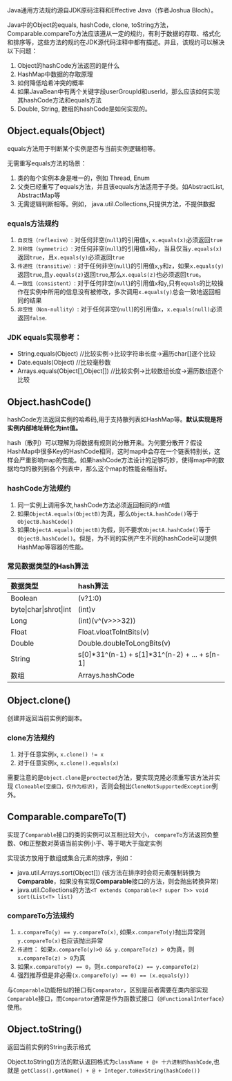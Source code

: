 Java通用方法规约源自JDK原码注释和Effective Java（作者Joshua Bloch）。

Java中的Object的equals, hashCode, clone, toString方法，Comparable.compareTo方法应该遵从一定的规约，有利于数据的存取、格式化和排序等，这些方法的规约在JDK源代码注释中都有描述。并且，该规约可以解决以下问题：

1. Object的hashCode方法返回的是什么
2. HashMap中数据的存取原理
3. 如何降低哈希冲突的概率
4. 如果JavaBean中有两个关键字段userGroupId和userId，那么应该如何实现其hashCode方法和equals方法
5. Double, String, 数组的hashCode是如何实现的。

## Object.equals(Object)
equals方法用于判断某个实例是否与当前实例逻辑相等。

无需重写equals方法的场景：
1. 类的每个实例本身是唯一的，例如 Thread, Enum
2. 父类已经重写了equals方法，并且该equals方法适用于子类。如AbstractList, AbstractMap等
3. 无需逻辑判断相等。例如， java.util.Collections,只提供方法，不提供数据

### equals方法规约
1. `自反性（reflexive）`: 对任何非空(`null`)的引用值`x`, `x.equals(x)`必须返回`true`
2. `对称性（symmetric）`: 对任何非空(`null`)的引用值`x`和`y`，当且仅当`y.equals(x)`返回`true`，且`x.equals(y)`必须返回`true`
3. `传递性（transitive）`: 对于任何非空(`null`)的引用值`x`,`y`和`z`，如果`x.equals(y)`返回`true`,且`y.equals(z)`返回`true`,那么`x.equals(z)`也必须返回`true`。
4. `一致性（consistent）`: 对于任何非空(`null`)的引用值`x`和`y`,只有`equals`的比较操作在实例中所用的信息没有被修改，多次调用`x.equals(y)`总会一致地返回相同的结果
5. `非空性（Non-nullity）`: 对于任何非空(`null`)的引用值`x`，`x.equals(null)`必须返回`false`.


### JDK equals实现参考：
- String.equals(Object) //比较实例->比较字符串长度->遍历char[]逐个比较
- Date.equals(Object) //比较毫秒数
- Arrays.equals(Object[],Object[]) //比较实例->比较数组长度->遍历数组逐个比较

## Object.hashCode()
hashCode方法返回实例的哈希码,用于支持散列表如HashMap等。**默认实现是将实例内部地址转化为int值。**

hash（散列）可以理解为将数据有规则的分散开来。为何要分散开？假设HashMap中很多Key的HashCode相同，这时map中会存在一个链表特别长，这样会严重影响map的性能。如果hashCode方法设计的足够巧妙，使得map中的数据均匀的散列到各个列表中，那么这个map的性能会相当好。

### hashCode方法规约
1. 同一实例上调用多次,hashCode方法必须返回相同的int值
2. 如果`ObjectA.equals(ObjectB)`为真，那么`ObjectA.hashCode()`等于`ObjectB.hashCode()`
3. 如果`ObjectA.equals(ObjectB)`为假，则不要求`ObjectA.hashCode()`等于`ObjectB.hashCode()`。但是，为不同的实例产生不同的hashCode可以提供HashMap等容器的性能。

### 常见数据类型的Hash算法
| 数据类型 | hash算法  |
| :----------------------|:---------------|
| Boolean                | (v?1:0) |
| byte\|char\|shrot\|int | (int)v |
| Long                   | (int)(v^(v>>>32))|
| Float                  | Float.vloatToIntBits(v)|
| Double                 | Double.doubleToLongBits(v) |
| String                 | s[0]\*31^(n-1) + s[1]\*31^(n-2) + ... + s[n-1] |
| 数组                   | Arrays.hashCode |

## Object.clone()
创建并返回当前实例的副本。

### clone方法规约
1. 对于任意实例`x`, `x.clone() != x`
2. 对于任意实例`x`, `x.clone().equals(x)`

需要注意的是`Object.clone`是`proctected`方法，要实现克隆必须重写该方法并实现 `Cloneable(空接口，仅作为标识)`，否则会抛出`CloneNotSupportedException`例外。

## Comparable.compareTo(T)
实现了`Comparable`接口的类的实例可以互相比较大小， `compareTo`方法返回负整数、0和正整数对英语当前实例小于、等于喝大于指定实例

实现该方放用于数组或集合元素的排序，例如：
- java.util.Arrays.sort(Object[]) (该方法在排序时会将元素强制转换为**Comparable**，如果没有实现**Comparable**接口的方法，则会抛出转换异常)
- java.util.Collections的方法`<T extends Comparable<? super T>> void sort(List<T> list)`

### compareTo方法规约
1. `x.compareTo(y) == y.compareTo(x)`, 如果`x.compareTo(y)`抛出异常则`y.compareTo(x)`也应该抛出异常
2. `传递性`： 如果`x.compareTo(y)>0 && y.compareTo(z) > 0`为真，则`x.compareTo(z) > 0`为真
3. 如果`x.compareTo(y) == 0`，则`x.compareTo(z) == y.compareTo(z)` 
4. 强烈推荐但是非必需`(x.compareTo(y) == 0) == (x.equals(y))`

与`Comparable`功能相似的接口有`Comparator`，区别是前者需要在类内部实现`Comparable`接口，而`Comparator`通常是作为函数式接口（`@FunctionalInterface`）使用。

## Object.toString()
返回当前实例的String表示格式

Object.toString()方法的默认返回格式为`className + @+ 十六进制的hashCode`,也就是 `getClass().getName() + @ + Integer.toHexString(hashCode())`